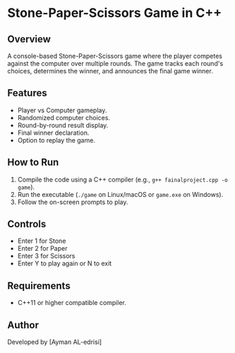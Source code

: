 # Stone-Paper-Scissors Game in C++

## Overview
A console-based Stone-Paper-Scissors game where the player competes against the computer over multiple rounds. The game tracks each round's choices, determines the winner, and announces the final game winner.

## Features
- Player vs Computer gameplay.
- Randomized computer choices.
- Round-by-round result display.
- Final winner declaration.
- Option to replay the game.

## How to Run
1. Compile the code using a C++ compiler (e.g., `g++ fainalproject.cpp -o game`).
2. Run the executable (`./game` on Linux/macOS or `game.exe` on Windows).
3. Follow the on-screen prompts to play.

## Controls
- Enter 1 for Stone
- Enter 2 for Paper
- Enter 3 for Scissors
- Enter Y to play again or N to exit

## Requirements
- C++11 or higher compatible compiler.

## Author
Developed by [Ayman AL-edrisi]

